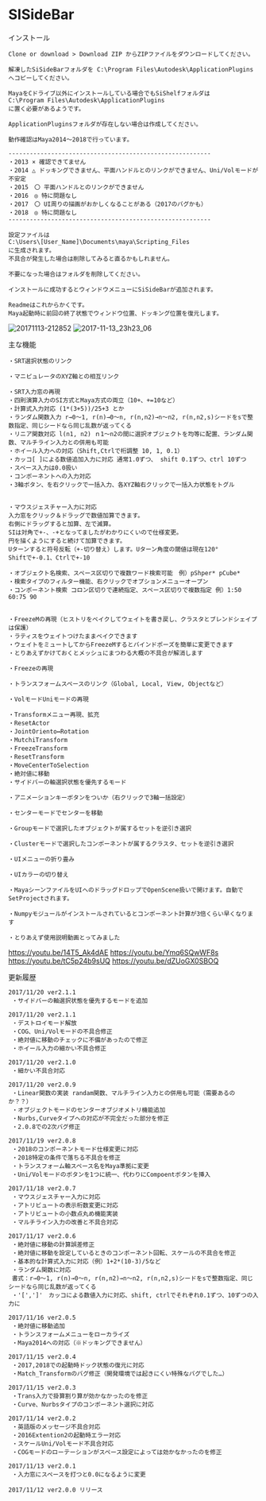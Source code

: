 # SISideBar
インストール

    Clone or download > Download ZIP からZIPファイルをダウンロードしてください。

    解凍したSiSideBarフォルダを C:\Program Files\Autodesk\ApplicationPlugins へコピーしてください。
    
    MayaをCドライブ以外にインストールしている場合でもSiShelfフォルダは
    C:\Program Files\Autodesk\ApplicationPlugins
    に置く必要があるようです。

    ApplicationPluginsフォルダが存在しない場合は作成してください。

    動作確認はMaya2014～2018で行っています。
    
    ---------------------------------------------------------
    ・2013 × 確認できてません
    ・2014 △ ドッキングできません、平面ハンドルとのリンクができません、Uni/Volモードが不安定
    ・2015　〇 平面ハンドルとのリンクができません
    ・2016　◎ 特に問題なし
    ・2017　〇 UI周りの描画がおかしくなることがある（2017のバグかも）
    ・2018　◎ 特に問題なし
    ---------------------------------------------------------
    
    設定ファイルは
    C:\Users\[User_Name]\Documents\maya\Scripting_Files
    に生成されます。
    不具合が発生した場合は削除してみると直るかもしれません。

    不要になった場合はフォルダを削除してください。
    
    インストールに成功するとウィンドウメニューにSiSideBarが追加されます。
    
    Readmeはこれからかくです。
    Maya起動時に前回の終了状態でウィンドウ位置、ドッキング位置を復元します。
    
![20171113-212852](https://user-images.githubusercontent.com/28256498/32726190-6982b406-c8bb-11e7-9c9d-25a018194a1a.jpg)
![2017-11-13_23h23_06](https://user-images.githubusercontent.com/28256498/32730253-d5b4e294-c8c9-11e7-9c9c-0d21e2a5c8e8.png)


主な機能
    
    ・SRT選択状態のリンク

    ・マニピュレータのXYZ軸との相互リンク

    ・SRT入力窓の再現
    ・四則演算入力のSI方式とMaya方式の両立（10+、+=10など）
    ・計算式入力対応 (1*(3+5))/25+3 とか
    ・ランダム関数入力 r→0～1, r(n)→0～n, r(n,n2)→n～n2, r(n,n2,s)シードをsで整数指定、同じシードなら同じ乱数が返ってくる
    ・リニア関数対応 l(n1, n2) ｎ1～n2の間に選択オブジェクトを均等に配置、ランダム関数、マルチライン入力との併用も可能
    ・ホイール入力への対応（Shift,Ctrlで桁調整 10, 1, 0.1）
    ・カッコ[ ]による数値追加入力に対応 通常1.0ずつ、 shift 0.1ずつ、ctrl 10ずつ
    ・スペース入力は0.0扱い
    ・コンポーネントへの入力対応
    ・3軸ボタン、を右クリックで一括入力、各XYZ軸右クリックで一括入力状態をトグル
    
    
    ・マウスジェスチャー入力に対応
    入力窓をクリック＆ドラッグで数値加算できます。
    右側にドラッグすると加算、左で減算。
    SIは対角で+-、-+となってましたがわかりにくいので仕様変更。
    円を描くようにすると続けて加算できます。
    Uターンすると符号反転（+-切り替え）します。Uターン角度の閾値は現在120°
    Shiftで+-0.1、Ctrlで+-10
    
    ・オブジェクト名検索、スペース区切りで複数ワード検索可能　例）pShper* pCube*
    ・検索タイプのフィルター機能、右クリックでオプションメニューオープン
    ・コンポーネント検索 コロン区切りで連続指定、スペース区切りで複数指定 例）1:50 60:75 90
    

    ・FreezeMの再現（ヒストリをベイクしてウェイトを書き戻し、クラスタとブレンドシェイプは保護）
    ・ラティスをウェイトつけたままベイクできます
    ・ウェイトをミュートしてからFreezeMするとバインドポーズを簡単に変更できます
    ・とりあえずかけておくとメッシュにまつわる大概の不具合が解消します

    ・Freezeの再現

    ・トランスフォームスペースのリンク（Global, Local, View, Objectなど）

    ・VolモードUniモードの再現

    ・Transformメニュー再現、拡充
    ・ResetActor
    ・JointOriento↔Rotation
    ・MutchiTransform
    ・FreezeTransform
    ・ResetTransform
    ・MoveCenterToSelection
    ・絶対値に移動
    ・サイドバーの軸選択状態を優先するモード

    ・アニメーションキーボタンをついか（右クリックで3軸一括設定）

    ・センターモードでセンターを移動

    ・Groupモードで選択したオブジェクトが属するセットを逆引き選択

    ・Clusterモードで選択したコンポーネントが属するクラスタ、セットを逆引き選択

    ・UIメニューの折り畳み
    
    ・UIカラーの切り替え

    ・MayaシーンファイルをUIへのドラッグドロップでOpenScene扱いで開けます。自動でSetProjectされます。

    ・Numpyモジュールがインストールされているとコンポーネント計算が3倍くらい早くなります

    ・とりあえず使用説明動画とってみました
https://youtu.be/14T5_Ak4dAE
https://youtu.be/Ymq6SQwWF8s
https://youtu.be/tC5p24b9sUQ
https://youtu.be/dZUoGX0SBOQ

更新履歴

    2017/11/20 ver2.1.1
     ・サイドバーの軸選択状態を優先するモードを追加
    
    2017/11/20 ver2.1.1
     ・デストロイモード解放 
     ・COG、Uni/Volモードの不具合修正
     ・絶対値に移動のチェックに不備があったので修正
     ・ホイール入力の細かい不具合修正
     
    2017/11/20 ver2.1.0
     ・細かい不具合対応
     
    2017/11/20 ver2.0.9
     ・Linear関数の実装 randam関数、マルチライン入力との併用も可能（需要あるのか？？）
     ・オブジェクトモードのセンターオブジオメトリ機能追加 
     ・Nurbs,Curveタイプへの対応が不完全だった部分を修正 
     ・2.0.8での2次バグ修正
    
    2017/11/19 ver2.0.8
     ・2018のコンポーネントモード仕様変更に対応
     ・2018特定の条件で落ちる不具合を修正
     ・トランスフォーム軸スペース名をMaya準拠に変更
     ・Uni/Volモードのボタンを1つに統一、代わりにCompoentボタンを挿入
     
    2017/11/18 ver2.0.7
     ・マウスジェスチャー入力に対応
     ・アトリビュートの表示桁数変更に対応
     ・アトリビュートの小数点丸め機能実装
     ・マルチライン入力の改善と不具合対応
    
    2017/11/17 ver2.0.6
     ・絶対値に移動の計算誤差修正 
     ・絶対値に移動を設定しているときのコンポーネント回転、スケールの不具合を修正
     ・基本的な計算式入力に対応（例）1+2*(10-3)/5など
     ・ランダム関数に対応 
     書式：r→0～1, r(n)→0～n, r(n,n2)→n～n2, r(n,n2,s)シードをsで整数指定、同じシードなら同じ乱数が返ってくる
     ・'[',']'　カッコによる数値入力に対応、shift, ctrlでそれぞれ0.1ずつ、10ずつの入力に
    
    2017/11/16 ver2.0.5
     ・絶対値に移動追加 
     ・トランスフォームメニューをローカライズ 
     ・Maya2014への対応（※ドッキングできません）
    
    2017/11/15 ver2.0.4
     ・2017,2018での起動時ドック状態の復元に対応 
     ・Match_Transformのバグ修正（開発環境では起きにくい特殊なバグでした…） 
     
    2017/11/15 ver2.0.3
     ・Trans入力で掛算割り算が効かなかったのを修正 
     ・Curve、Nurbsタイプのコンポーネント選択に対応
    
    2017/11/14 ver2.0.2
     ・英語版のメッセージ不具合対応 
     ・2016Extention2の起動時エラー対応  
     ・スケールUni/Volモード不具合対応 
     ・COGモードのローテーションがスペース設定によっては効かなかったのを修正
     
    2017/11/13 ver2.0.1
     ・入力窓にスペースを打つと0.0になるように変更
     
    2017/11/12 ver2.0.0 リリース
    
